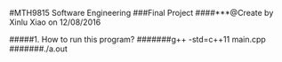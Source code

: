 #MTH9815 Software Engineering
###Final Project
####***@Create by Xinlu Xiao on 12/08/2016

#####1. How to run this program?
#######g++ -std=c++11 main.cpp
#######./a.out
